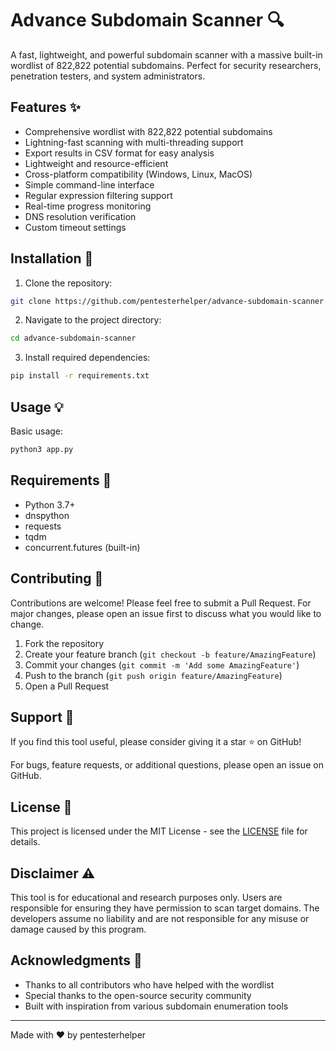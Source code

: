 # Advance Subdomain Scanner 🔍

A fast, lightweight, and powerful subdomain scanner with a massive built-in wordlist of 822,822 potential subdomains. Perfect for security researchers, penetration testers, and system administrators.

## Features ✨

- Comprehensive wordlist with 822,822 potential subdomains
- Lightning-fast scanning with multi-threading support
- Export results in CSV format for easy analysis
- Lightweight and resource-efficient
- Cross-platform compatibility (Windows, Linux, MacOS)
- Simple command-line interface
- Regular expression filtering support
- Real-time progress monitoring
- DNS resolution verification
- Custom timeout settings

## Installation 🚀

1. Clone the repository:
```bash
git clone https://github.com/pentesterhelper/advance-subdomain-scanner.git
```

2. Navigate to the project directory:
```bash
cd advance-subdomain-scanner
```

3. Install required dependencies:
```bash
pip install -r requirements.txt
```

## Usage 💡

Basic usage:
```bash
python3 app.py
```




## Requirements 📝

- Python 3.7+
- dnspython
- requests
- tqdm
- concurrent.futures (built-in)

## Contributing 🤝

Contributions are welcome! Please feel free to submit a Pull Request. For major changes, please open an issue first to discuss what you would like to change.

1. Fork the repository
2. Create your feature branch (`git checkout -b feature/AmazingFeature`)
3. Commit your changes (`git commit -m 'Add some AmazingFeature'`)
4. Push to the branch (`git push origin feature/AmazingFeature`)
5. Open a Pull Request

## Support 🌟

If you find this tool useful, please consider giving it a star ⭐ on GitHub!

For bugs, feature requests, or additional questions, please open an issue on GitHub.

## License 📄

This project is licensed under the MIT License - see the [LICENSE](LICENSE) file for details.

## Disclaimer ⚠️

This tool is for educational and research purposes only. Users are responsible for ensuring they have permission to scan target domains. The developers assume no liability and are not responsible for any misuse or damage caused by this program.

## Acknowledgments 🙏

- Thanks to all contributors who have helped with the wordlist
- Special thanks to the open-source security community
- Built with inspiration from various subdomain enumeration tools

---
Made with ❤️ by pentesterhelper
